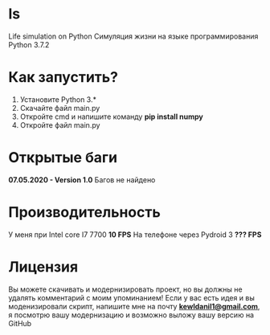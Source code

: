 # ls
Life simulation on Python
Симуляция жизни на языке программирования Python 3.7.2

# Как запустить?
1. Установите Python 3.*
2. Скачайте файл main.py
3. Откройте cmd и напишите команду **pip install numpy**
4. Откройте файл main.py

# Открытые баги
**07.05.2020 - Version 1.0** 
Багов не найдено

# Производительность
У меня при Intel core I7 7700 **10 FPS**
На телефоне через Pydroid 3 **??? FPS**

# Лицензия
Вы можете скачивать и модернизировать проект, но вы должны не удалять комментарий с моим упоминанием!
Если у вас есть идея и вы моденизировали скрипт, напишите мне на почту **kewldanil1@gmail.com**, я посмотрю вашу модернизацию и возможно выложу вашу версию на GitHub
